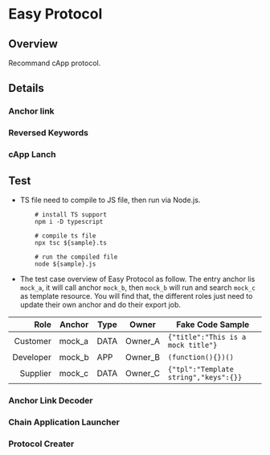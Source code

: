 # Easy Protocol

## Overview

Recommand cApp protocol.

## Details

### Anchor link

### Reversed Keywords

### cApp Lanch

## Test

- TS file need to compile to JS file, then run via Node.js.

    ```SHELL
        # install TS support
        npm i -D typescript

        # compile ts file
        npx tsc ${sample}.ts

        # run the compiled file
        node ${sample}.js
    ```

- The test case overview of Easy Protocol as follow. The entry anchor lis `mock_a`, it will call anchor `mock_b`, then `mock_b` will run and search `mock_c` as template resource. You will find that, the different roles just need to update their own anchor and do their export job.

| Role | Anchor | Type | Owner |Fake Code Sample |
| -----: | ----------- | ------------- |------------- | ------------- |
| Customer | mock_a | DATA | Owner_A | `{"title":"This is a mock title"}` |
| Developer | mock_b | APP | Owner_B |`(function(){})()` |
| Supplier | mock_c | DATA | Owner_C | `{"tpl":"Template string","keys":{}}` |

### Anchor Link Decoder

### Chain Application Launcher

### Protocol Creater
